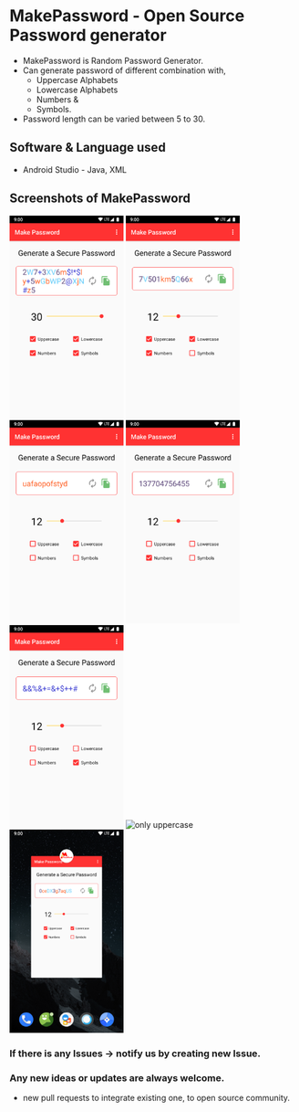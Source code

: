 # MakePassword - Open Source Password generator

- MakePassword is Random Password Generator.
- Can generate password of different combination with,
    - Uppercase Alphabets
    - Lowercase Alphabets
    - Numbers &
    - Symbols.
- Password length can be varied between 5 to 30.

## Software & Language used
- Android Studio - Java, XML

## Screenshots of MakePassword
<!-- <div style="display: flex;align-content:flex-start; align-items: center;"> -->
<div style="display:block; float:left;">
<img src="./docs/assets/all_select.png" alt="all selected" width="200dp">
<img src="./docs/assets/except_symbol.png" alt="except symbol" width="200dp">
<img src="./docs/assets/lower_select.png" alt="only lowercase" width="200dp">
<img src="./docs/assets/number_select.png" alt="only number" width="200dp">
</div>
<div style="display:block; float:left;">
<img src="./docs/assets/symbol_select.png" alt="only symbol" width="200dp">
<img src="./docs/assets/upper_select.png" alt="only uppercase" width="200dp">
<img src="./docs/assets/with_logo.png" alt="With logo" width="200dp">
</div>
<br />

<div style="display:block; float:left;">

###  If there is any Issues -> notify us by creating new Issue.

### Any new ideas or updates are always welcome.
- new pull requests to integrate existing one, to open source community.

</div>
